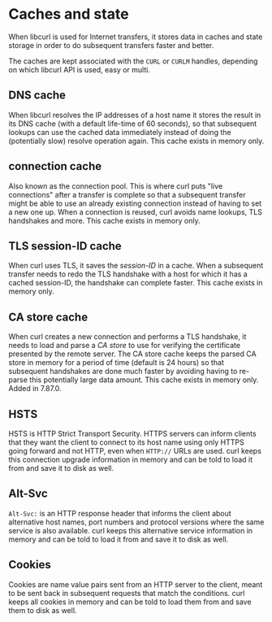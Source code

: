# Caches and state

When libcurl is used for Internet transfers, it stores data in caches and
state storage in order to do subsequent transfers faster and better.

The caches are kept associated with the `CURL` or `CURLM` handles, depending
on which libcurl API is used, easy or multi.

## DNS cache

When libcurl resolves the IP addresses of a host name it stores the result in
its DNS cache (with a default life-time of 60 seconds), so that subsequent
lookups can use the cached data immediately instead of doing the (potentially
slow) resolve operation again. This cache exists in memory only.

## connection cache

Also known as the connection pool. This is where curl puts "live connections"
after a transfer is complete so that a subsequent transfer might be able to
use an already existing connection instead of having to set a new one up. When
a connection is reused, curl avoids name lookups, TLS handshakes and more.
This cache exists in memory only.

## TLS session-ID cache

When curl uses TLS, it saves the *session-ID* in a cache. When a subsequent
transfer needs to redo the TLS handshake with a host for which it has a cached
session-ID, the handshake can complete faster. This cache exists in memory
only.

## CA store cache

When curl creates a new connection and performs a TLS handshake, it needs to
load and parse a *CA store* to use for verifying the certificate presented by
the remote server. The CA store cache keeps the parsed CA store in memory for
a period of time (default is 24 hours) so that subsequent handshakes are done
much faster by avoiding having to re-parse this potentially large data
amount. This cache exists in memory only. Added in 7.87.0.

## HSTS

HSTS is HTTP Strict Transport Security. HTTPS servers can inform clients that
they want the client to connect to its host name using only HTTPS going
forward and not HTTP, even when `HTTP://` URLs are used. curl keeps this
connection upgrade information in memory and can be told to load it from and
save it to disk as well.

## Alt-Svc

`Alt-Svc:` is an HTTP response header that informs the client about
alternative host names, port numbers and protocol versions where the same
service is also available. curl keeps this alternative service information in
memory and can be told to load it from and save it to disk as well.

## Cookies

Cookies are name value pairs sent from an HTTP server to the client, meant to
be sent back in subsequent requests that match the conditions. curl keeps all
cookies in memory and can be told to load them from and save them to disk as
well.
